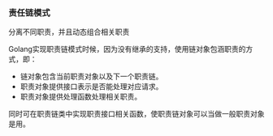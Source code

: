 ### 责任链模式

分离不同职责，并且动态组合相关职责

Golang实现职责链模式时候，因为没有继承的支持，使用链对象包涵职责的方式，即：

- 链对象包含当前职责对象以及下一个职责链。
- 职责对象提供接口表示是否能处理对应请求。
- 职责对象提供处理函数处理相关职责。

同时可在职责链类中实现职责接口相关函数，使职责链对象可以当做一般职责对象是用。
